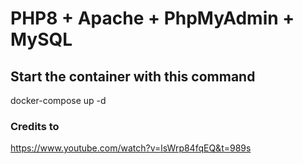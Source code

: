 # PHP8 + Apache + PhpMyAdmin + MySQL

## Start the container with this command
docker-compose up -d

### Credits to
https://www.youtube.com/watch?v=lsWrp84fqEQ&t=989s